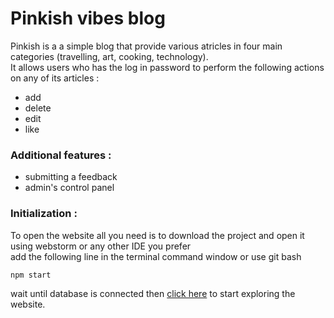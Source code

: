 # Pinkish vibes blog

Pinkish is a a simple blog that provide various atricles in four main categories (travelling, art, cooking, technology).  
It allows users who has the log in password to perform the following actions on any of its articles  :
  - add
  - delete
  - edit
  - like

### Additional features  :
  - submitting a feedback 
  - admin's control panel

### Initialization :
To open the website all you need is to download the project and open it using webstorm or any other IDE you prefer  
add the following line in the terminal command window or use git bash
```sh
npm start
```
wait until database is connected then [click here](http://localhost:3000) to start exploring the website.



